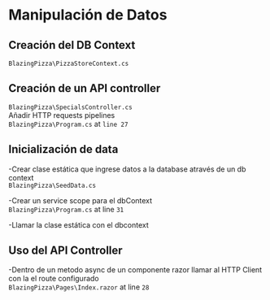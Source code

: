 # Manipulación de Datos  
## Creación del DB Context  
`BlazingPizza\PizzaStoreContext.cs`

## Creación de un API controller  
`BlazingPizza\SpecialsController.cs`  
Añadir HTTP requests pipelines  
`BlazingPizza\Program.cs` at `line 27`

## Inicialización de data  
-Crear clase estática que ingrese datos a la database através de un db context  
`BlazingPizza\SeedData.cs`  
  
-Crear un service scope para el dbContext  
`BlazingPizza\Program.cs` at line `31`    

-Llamar la clase estática con el dbcontext

## Uso del API Controller  
-Dentro de un metodo async de un componente razor llamar al HTTP Client con la el route configurado  
`BlazingPizza\Pages\Index.razor` at line `28`  





